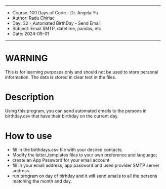 
************************************************************
*    Course: 100 Days of Code - Dr. Angela Yu              
*    Author: Radu Chiriac                                  
*    Day: 32 - Automated BirthDay - Send Email             
*    Subject: Email SMTP, datetime, pandas, etc            
*    Date: 2024-09-01                                      
************************************************************

# WARNING
This is for learning purposes only and should not be used to store personal information.
The data is stored in clear text in the files.

# Description
Using this program, you can send automated emails to the persons in birthday.csv that have their birthday on the current day.

# How to use
- fill in the birthdays.csv file with your desired contacts;
- Modify the letter_templates files to your own preference and language;
- create an App Password for your email account
- fill in your email address, app password and used provider SMTP server address
- run program on day of birhday and it will send emails to all the persons matching the month and day. 
